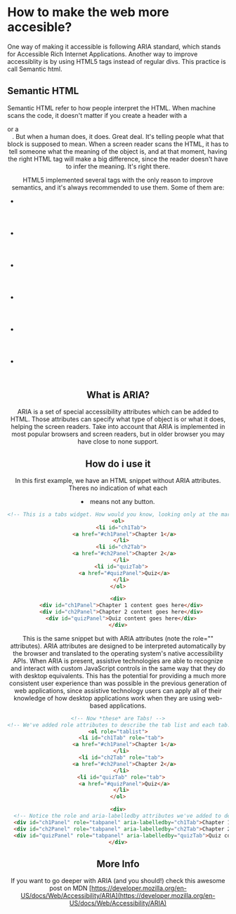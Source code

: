 # How to make the web more accesible?

One way of making it accessible is following ARIA standard, which stands for Accessible Rich Internet Applications. Another way to improve accessiblity is by using HTML5 tags instead of regular divs. This practice is call Semantic html.

## Semantic HTML

Semantic HTML refer to how people interpret the HTML. When machine scans the code, it doesn't matter if you create a header with a <div> or a <header>. But when a human does, it does. Great deal. It's telling people what that block is supposed to mean. When a screen reader scans the HTML, it has to tell someone what the meaning of the object is, and at that moment, having the right HTML tag will make a big difference, since the reader doesn't have to infer the meaning. It's right there.

HTML5 implemented several tags with the only reason to improve semantics, and it's always recommended to use them. Some of them are:
* <nav>
* <header>
* <footer>
* <article>
* <figure>
* <figcaption>

## What is ARIA?

ARIA is a set of special accessibility attributes which can be added to HTML. Those attributes can specify what type of object is or what it does, helping the screen readers. Take into account that ARIA is implemented in most popular browsers and screen readers, but in older browser you may have close to none support.

## How do i use it

In this first example, we have an HTML snippet without ARIA attributes. Theres no indication of what each <li> means not any button.

```HTML
<!-- This is a tabs widget. How would you know, looking only at the markup? -->
<ol>
  <li id="ch1Tab">
    <a href="#ch1Panel">Chapter 1</a>
  </li>
  <li id="ch2Tab">
    <a href="#ch2Panel">Chapter 2</a>
  </li>
  <li id="quizTab">
    <a href="#quizPanel">Quiz</a>
  </li>
</ol>

<div>
  <div id="ch1Panel">Chapter 1 content goes here</div>
  <div id="ch2Panel">Chapter 2 content goes here</div>
  <div id="quizPanel">Quiz content goes here</div>
</div>
```

This is the same snippet but with ARIA attributes (note the role="" attributes). ARIA attributes are designed to be interpreted automatically by the browser and translated to the operating system's native accessibility APIs. When ARIA is present, assistive technologies are able to recognize and interact with custom JavaScript controls in the same way that they do with desktop equivalents. This has the potential for providing a much more consistent user experience than was possible in the previous generation of web applications, since assistive technology users can apply all of their knowledge of how desktop applications work when they are using web-based applications.

```HTML
<!-- Now *these* are Tabs! -->
<!-- We've added role attributes to describe the tab list and each tab. -->
<ol role="tablist">
  <li id="ch1Tab" role="tab">
    <a href="#ch1Panel">Chapter 1</a>
  </li>
  <li id="ch2Tab" role="tab">
    <a href="#ch2Panel">Chapter 2</a>
  </li>
  <li id="quizTab" role="tab">
    <a href="#quizPanel">Quiz</a>
  </li>
</ol>

<div>
  <!-- Notice the role and aria-labelledby attributes we've added to describe these panels. -->
  <div id="ch1Panel" role="tabpanel" aria-labelledby="ch1Tab">Chapter 1 content goes here</div>
  <div id="ch2Panel" role="tabpanel" aria-labelledby="ch2Tab">Chapter 2 content goes here</div>
  <div id="quizPanel" role="tabpanel" aria-labelledby="quizTab">Quiz content goes here</div>
</div>
```

## More Info

If you want to go deeper with ARIA (and you should!) check this awesome post on MDN [https://developer.mozilla.org/en-US/docs/Web/Accessibility/ARIA](https://developer.mozilla.org/en-US/docs/Web/Accessibility/ARIA)

